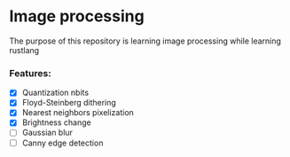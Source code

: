 # Image processing

The purpose of this repository is learning image processing while learning rustlang

### Features:
- [X] Quantization nbits
- [X] Floyd-Steinberg dithering
- [X] Nearest neighbors pixelization
- [X] Brightness change
- [ ] Gaussian blur
- [ ] Canny edge detection
